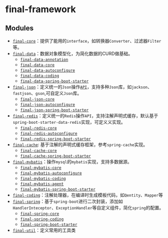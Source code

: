 # final-framework

## Modules

* [`final-core`](final-core/README.md)：提供了能用的`interface`，如转换器`Converter`、过滤器`Filter`等。
* [`final-data`](final-data/README.md)：数据对象模型化，为简化数据的CURD做基础。
    * [`final-data-annotation`](final-data/final-data-annotation/README.md)
    * [`final-data-core`](final-data/final-data-core/README.md)
    * [`final-data-autoconfigure`](final-data/final-data-autoconfigure/README.md)
    * [`final-data-coding`](final-data/final-data-coding/README.md)
    * [`final-data-spring-boot-starter`](final-data/final-data-spring-boot-starter/README.md)
* [`final-json`](final-json/README.md)：定义统一的`Json`操作[`API`](final-json/final-json-core/src/main/java/com/ilikly/finalframework/json/JsonService.java)，支持多种`Json`库，如`jackson`、`fastjson`、`gson`,可自定义`Json`库。
    * [`final-json-core`](final-json/final-json-core/README.md)
    * [`final-json-autoconfigure`](final-json/final-json-autoconfigure/README.md)
    * [`final-json-spring-boot-starter`](final-json/final-json-spring-boot-starter/README.md)
* [`final-redis`](final-redis/README.md)：定义统一的`Redis`操作`API`，支持注解声明式缓存，默认基于`spring-boot-starter-data-redis`实现，可定义义实现。
    * [`final-redis-core`](final-redis/final-redis-core/README.md)
    * [`final-redis-autoconfigure`](final-redis/final-redis-autoconfigure/README.md)
    * [`final-redis-spring-boot-starter`](final-redis/final-redis-spring-boot-starter/README.md)
* [`final-cache`](final-cache/README.md): 基于注解的声明式缓存框架，参考`spring-cache`实现。
    * [`final-cache-core`](final-cache/final-cache-core/README.md)
    * [`final-cache-spring-boot-starter`](final-cache/final-cache-spring-boot-starter/README.md)
* [`final-mybatis`](final-mybatis/README.md)：操作`mysql`的`mybatis`实现，支持多数据源。
    * [`final-mybatis-core`](final-mybatis/final-mybatis-core/README.md)
    * [`final-mybatis-autoconfigure`](final-mybatis/final-mybatis-autoconfigure/README.md)
    * [`final-mybatis-coding`](final-mybatis/final-mybatis-coding/README.md)
    * [`final-mybatis-agent`](final-mybatis/final-mybatis-agent/README.md)
    * [`final-mybatis-spring-boot-starter`](final-mybatis/final-mybatis-spring-boot-starter/README.md)
* [`final-coding`](final-coding/README.md)：注解处理器，在编译时生成模板代码，如`Qentity`、`Mapper`等
* [`final-spring`](final-spring/README.md)：基于`spring-boot`进行二次封装，添加如`HandlerInteceptor`、`ExceptionHandler`等自定义组件，简化`spring`的配置。
    * [`final-spring-core`](final-spring/final-spring-core/README.md)
    * [`final-spring-coding`](final-spring/final-spring-coding/README.md)
    * [`final-spring-boot-starter`](final-spring/final-spring-boot-starter/README.md)
* [`final-util`](final-util/README.md)：定义常用的工具类

